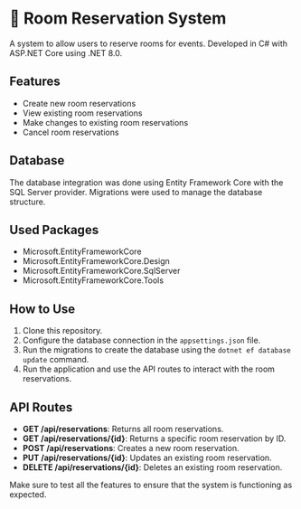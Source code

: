 # 📅 Room Reservation System

A system to allow users to reserve rooms for events. Developed in C# with ASP.NET Core using .NET 8.0.

## Features

- Create new room reservations
- View existing room reservations
- Make changes to existing room reservations
- Cancel room reservations

## Database

The database integration was done using Entity Framework Core with the SQL Server provider. Migrations were used to manage the database structure.

## Used Packages

- Microsoft.EntityFrameworkCore
- Microsoft.EntityFrameworkCore.Design
- Microsoft.EntityFrameworkCore.SqlServer
- Microsoft.EntityFrameworkCore.Tools

## How to Use

1. Clone this repository.
2. Configure the database connection in the `appsettings.json` file.
3. Run the migrations to create the database using the `dotnet ef database update` command.
4. Run the application and use the API routes to interact with the room reservations.

## API Routes

- **GET /api/reservations**: Returns all room reservations.
- **GET /api/reservations/{id}**: Returns a specific room reservation by ID.
- **POST /api/reservations**: Creates a new room reservation.
- **PUT /api/reservations/{id}**: Updates an existing room reservation.
- **DELETE /api/reservations/{id}**: Deletes an existing room reservation.

Make sure to test all the features to ensure that the system is functioning as expected.
